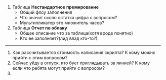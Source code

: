 
1. Таблица **Нестандартное премирование**
	- Общий флоу заполнения
	- Что значит около остатка цифра с вопросом?
	- Мультипликатор это множитель часов?
2. Таблица **Отчет по облаку**
	 - Общее описание что за таблица(хотя вроде понятно)
	 - Кто ее заполняет?(лид влад кто-то?)


---

1. Как рассчитывается стоимость написания скрипта? К кому можно прийти с этим вопросом?
2. Сейчас уйду в отпуск, кто бует приглядывать за линией? К кому если что ребята могут прийти с вопросом? 
3. 